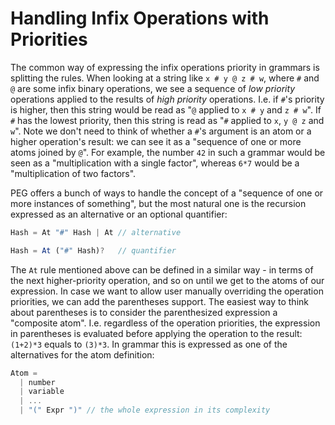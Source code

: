 # Handling Infix Operations with Priorities

The common way of expressing the infix operations priority in grammars is splitting the rules. When looking at a string like ```x # y @ z # w```, where ```#``` and ```@``` are some infix binary operations, we see a sequence of *low priority* operations applied to the results of *high priority* operations. I.e. if ```#```'s priority is higher, then this string would be read as "```@``` applied to ```x # y``` and ```z # w```". 
If ```#``` has the lowest priority, then this string is read as "```#``` applied to ```x```, ```y @ z``` and ```w```". Note we don't need to think of whether a ```#```'s argument is an atom or a higher operation's result: we can see it as a "sequence of one or more atoms joined by ```@```". For example, the number ```42``` in such a grammar would be seen as a "multiplication with a single factor", whereas ```6*7``` would be a "multiplication of two factors".

PEG offers a bunch of ways to handle the concept of a "sequence of one or more instances of something", but the most natural one is the recursion expressed as an alternative or an optional quantifier:

```js
Hash = At "#" Hash | At // alternative

Hash = At ("#" Hash)?   // quantifier
```

The ```At``` rule mentioned above can be defined in a similar way - in terms of the next higher-priority operation, and so on until we get to the atoms of our expression. In case we want to allow user manually overriding the operation priorities, we can add the parentheses support. The easiest way to think about parentheses is to consider the parenthesized expression a "composite atom". I.e. regardless of the operation priorities, the expression in parentheses is evaluated before applying the operation to the result: ```(1+2)*3``` equals to ```(3)*3```. In grammar this is expressed as one of the alternatives for the atom definition:

```js
Atom = 
  | number 
  | variable 
  | ... 
  | "(" Expr ")" // the whole expression in its complexity
```
